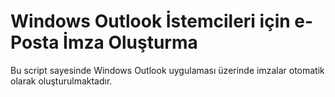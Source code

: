 # Windows Outlook İstemcileri için e-Posta İmza Oluşturma

Bu script sayesinde Windows Outlook uygulaması üzerinde imzalar otomatik olarak oluşturulmaktadır.
